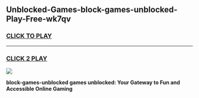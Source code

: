 
## Unblocked-Games-block-games-unblocked-Play-Free-wk7qv
<h3>
<a href="https://premium76.site?title=block-games-unblocked&ref=18A1">CLICK TO PLAY</a></h3>
<hr>

<h3>
<a href="https://premium76.site?title=block-games-unblocked&ref=18A1">CLICK 2 PLAY</a>
  
</h3>

<a href="https://premium76.site?title=block-games-unblocked&ref=18A1"><img src="https://clearcache.store/games.png"></a>


**block-games-unblocked games unblocked: Your Gateway to Fun and Accessible Online Gaming**
